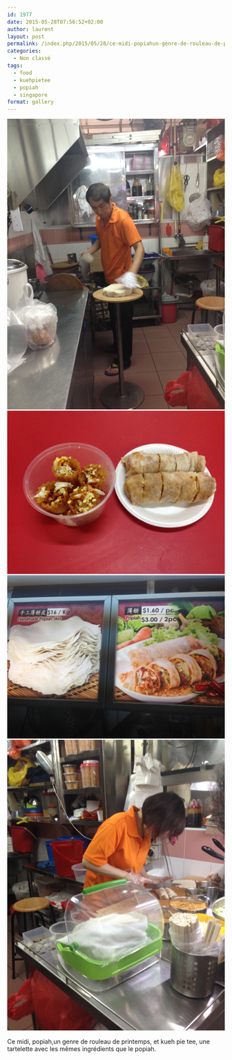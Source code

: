 ```yaml
---
id: 1977
date: 2015-05-28T07:56:52+02:00
author: laurent
layout: post
permalink: /index.php/2015/05/28/ce-midi-popiahun-genre-de-rouleau-de-printemps/
categories:
  - Non classé
tags:
  - food
  - kuehpietee
  - popiah
  - singapore
format: gallery
---
```

<img src="/images/2015/05/tumblr_np1vetAoBN1uuvt0bo1_1280.jpg" />
<img src="/images/2015/05/tumblr_np1vetAoBN1uuvt0bo2_1280.jpg" />
<img src="/images/2015/05/tumblr_np1vetAoBN1uuvt0bo3_1280.jpg" />
<img src="/images/2015/05/tumblr_np1vetAoBN1uuvt0bo4_1280.jpg" />

Ce midi, popiah,un genre de rouleau de printemps, et kueh pie tee, une tartelette avec les mêmes ingrédients que le popiah.